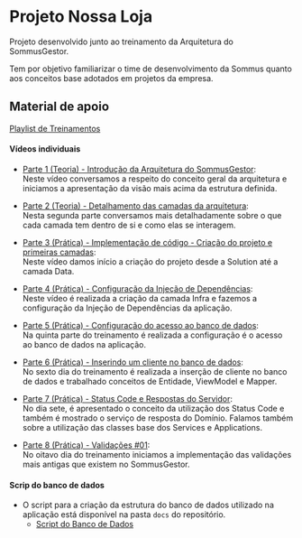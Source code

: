 # Projeto Nossa Loja

Projeto desenvolvido junto ao treinamento da Arquitetura do SommusGestor.

Tem por objetivo familiarizar o time de desenvolvimento da Sommus quanto aos conceitos base adotados em projetos da empresa.

## Material de apoio

[Playlist de Treinamentos](https://www.youtube.com/playlist?list=PLLzcLuyiZlAnEPCQvpDRlm_L58-uUEmUi)

#### Vídeos individuais
- [Parte 1 (Teoria) - Introdução da Arquitetura do SommusGestor](https://www.youtube.com/watch?v=yv8UcyQKw60): <br/>
  Neste vídeo conversamos a respeito do conceito geral da arquitetura e iniciamos a apresentação da visão mais acima da estrutura definida.
  
- [Parte 2 (Teoria) - Detalhamento das camadas da arquitetura](https://www.youtube.com/watch?v=FVQgTU3K1A8): <br/>
  Nesta segunda parte conversamos mais detalhadamente sobre o que cada camada tem dentro de si e como elas se interagem.
  
- [Parte 3 (Prática) - Implementação de código - Criação do projeto e primeiras camadas](https://www.youtube.com/watch?v=C9Oa8NHwetQ): <br/>
  Neste vídeo damos início a criação do projeto desde a Solution até a camada Data.

- [Parte 4 (Prática) - Configuração da Injeção de Dependências](https://www.youtube.com/watch?v=HPwEENy5JCI): <br/>
  Neste vídeo é realizada a criação da camada Infra e fazemos a configuração da Injeção de Dependências da aplicação.

- [Parte 5 (Prática) - Configuração do acesso ao banco de dados](https://www.youtube.com/watch?v=BOUqhMFL8DM): <br/>
  Na quinta parte do treinamento é realizada a configuração é o acesso ao banco de dados na aplicação.

- [Parte 6 (Prática) - Inserindo um cliente no banco de dados](https://www.youtube.com/watch?v=Qh5uXcqTxsQ): <br/>
  No sexto dia do treinamento é realizada a inserção de cliente no banco de dados e trabalhado conceitos de Entidade, ViewModel e Mapper.

- [Parte 7 (Prática) - Status Code e Respostas do Servidor](https://www.youtube.com/watch?v=wsFKj2Rg02E): <br/>
  No dia sete, é apresentado o conceito da utilização dos Status Code e também é mostrado o serviço de resposta do Domínio. Falamos também sobre a utilização das classes base dos Services e Applications.

- [Parte 8 (Prática) - Validações #01](https://www.youtube.com/watch?v=EfGCLI_h0pU): <br/>
  No oitavo dia do treinamento iniciamos a implementação das validações mais antigas que existem no SommusGestor.

#### Scrip do banco de dados
- O script para a criação da estrutura do banco de dados utilizado na aplicação está disponível na pasta `docs` do repositório.
  - [Script do Banco de Dados](https://github.com/leonardopaim/NossaLoja/blob/main/docs/script_banco_de_dados.md)
